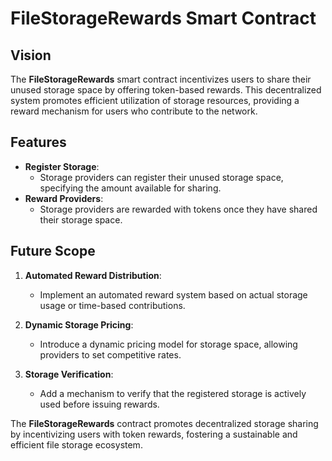 # FileStorageRewards Smart Contract

## Vision

The **FileStorageRewards** smart contract incentivizes users to share their unused storage space by offering token-based rewards. This decentralized system promotes efficient utilization of storage resources, providing a reward mechanism for users who contribute to the network.

## Features

- **Register Storage**:
  - Storage providers can register their unused storage space, specifying the amount available for sharing.
- **Reward Providers**:
  - Storage providers are rewarded with tokens once they have shared their storage space.

## Future Scope

1. **Automated Reward Distribution**:

   - Implement an automated reward system based on actual storage usage or time-based contributions.

2. **Dynamic Storage Pricing**:

   - Introduce a dynamic pricing model for storage space, allowing providers to set competitive rates.

3. **Storage Verification**:
   - Add a mechanism to verify that the registered storage is actively used before issuing rewards.

The **FileStorageRewards** contract promotes decentralized storage sharing by incentivizing users with token rewards, fostering a sustainable and efficient file storage ecosystem.
